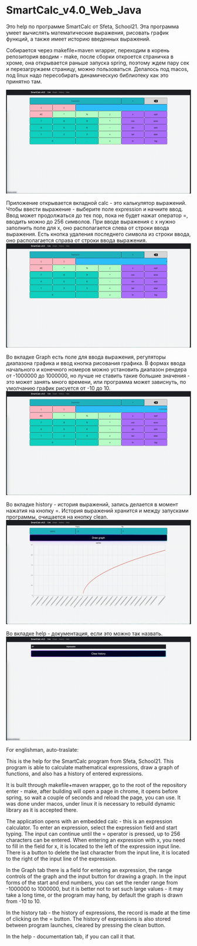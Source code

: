 # SmartCalc_v4.0_Web_Java

Это help по программе SmartCalc от Sfeta, School21.
Эта программа умеет вычислять математические выражения, рисовать график функций, а также имеет историю введенных выражений.

Собирается через makefile+maven wrapper, переходим в корень репозитория вводим - make, после сборки откроется страничка в хроме, она открывается раньше запуска spring, поэтому ждем пару сек и перезагружаем страницу, можно пользоваться.
Делалось под macos, под linux надо пересобирать динамическую библиотеку как это принятно там.

![](images/flex_example.gif)

Приложение открывается вкладной calc - это калькулятор выражений.
Чтобы ввести выражение - выберите поле expression и начните ввод.
Ввод может продолжаться до тех пор, пока не будет нажат оператор =, вводить можно до 256 символов.
При вводе выражения с х нужно заполнить поле для x, оно располагается слева от строки ввода выражения.
Есть кнопка удаления последнего символа из строки ввода, оно располагается справа от строки ввода выражения.
![](images/calc_tab.gif)

Во вкладке Graph есть поле для ввода выражения, регуляторы диапазона графика и ввод кнопка рисования графика. 
В формах ввода начального и конечного номеров можно
установить диапазон рендера от -1000000 до 1000000, но лучше не ставить такие большие значения - это может занять много времени, или программа может зависнуть, по умолчанию график рисуется от -10 до 10.
![](images/graph_tab.gif)

Во вкладке history - история выражений, запись делается в момент нажатия на кнопку =. История выражений хранится и между запусками программы, очищается на кнопку clean.
![](images/history_tab.gif)

Во вкладке help -  документация, если это можно так назвать.
![](images/help_tab.gif)

For englishman, auto-traslate:

This is the help for the SmartCalc program from Sfeta, School21.
This program is able to calculate mathematical expressions, draw a graph of functions, and also has a history of entered expressions.

It is built through makefile+maven wrapper, go to the root of the repository enter - make, after building will open a page in chrome, it opens before spring, so wait a couple of seconds and reload the page, you can use.
It was done under macos, under linux it is necessary to rebuild dynamic library as it is accepted there.

The application opens with an embedded calc - this is an expression calculator.
To enter an expression, select the expression field and start typing.
The input can continue until the = operator is pressed, up to 256 characters can be entered.
When entering an expression with x, you need to fill in the field for x, it is located to the left of the expression input line.
There is a button to delete the last character from the input line, it is located to the right of the input line of the expression.

In the Graph tab there is a field for entering an expression, the range controls of the graph and the input button for drawing a graph. 
In the input forms of the start and end numbers, you can
set the render range from -1000000 to 1000000, but it is better not to set such large values - it may take a long time, or the program may hang, by default the graph is drawn from -10 to 10.

In the history tab - the history of expressions, the record is made at the time of clicking on the = button. The history of expressions is also stored between program launches, cleared by pressing the clean button.

In the help - documentation tab, if you can call it that.
